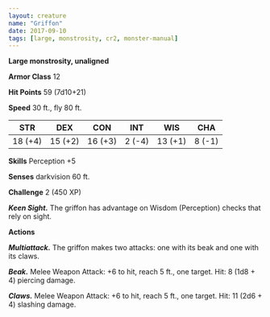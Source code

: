 ```yaml
---
layout: creature
name: "Griffon"
date: 2017-09-10
tags: [large, monstrosity, cr2, monster-manual]
---
```


**Large monstrosity, unaligned**

**Armor Class** 12

**Hit Points** 59 (7d10+21)

**Speed** 30 ft., fly 80 ft.

|   STR   |   DEX   |   CON   |   INT   |   WIS   |   CHA   |
|:-----:|:-----:|:-----:|:-----:|:-----:|:-----:|
| 18 (+4) | 15 (+2) | 16 (+3) | 2 (-4) | 13 (+1) | 8 (-1) |

**Skills** Perception +5

**Senses** darkvision 60 ft.

**Challenge** 2 (450 XP)

***Keen Sight.*** The griffon has advantage on Wisdom (Perception) checks that rely on sight.

**Actions**

***Multiattack.*** The griffon makes two attacks: one with its beak and one with its claws.

***Beak.*** Melee Weapon Attack: +6 to hit, reach 5 ft., one target. Hit: 8 (1d8 + 4) piercing damage.

***Claws.*** Melee Weapon Attack: +6 to hit, reach 5 ft., one target. Hit: 11 (2d6 + 4) slashing damage.

